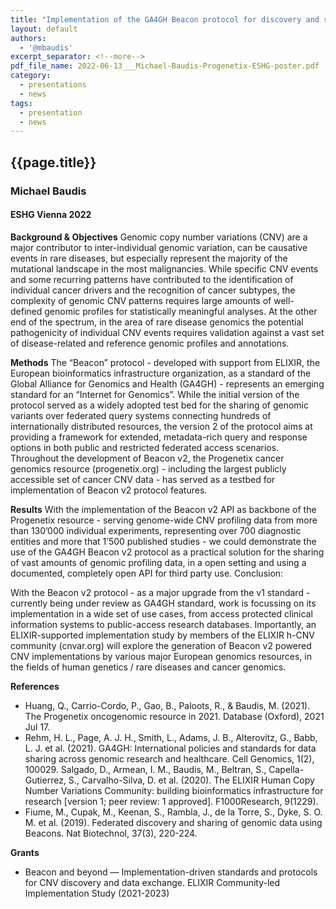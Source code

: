 ```yaml
---
title: "Implementation of the GA4GH Beacon protocol for discovery and sharing of genomic copy number variation data"
layout: default
authors:
  - '@mbaudis'
excerpt_separator: <!--more-->
pdf_file_name: 2022-06-13___Michael-Baudis-Progenetix-ESHG-poster.pdf
category:
  - presentations
  - news
tags:
  - presentation
  - news
---
```


## {{page.title}}
### Michael Baudis
#### ESHG Vienna 2022

**Background & Objectives** Genomic copy number variations (CNV) are a major contributor to inter-individual genomic variation, can be causative events in rare diseases, but especially represent the majority of the mutational landscape in the most malignancies. While specific CNV events and some recurring patterns have contributed to the identification of individual cancer drivers and the recognition of cancer  subtypes, the complexity of genomic CNV patterns requires large amounts of well-defined genomic profiles for statistically meaningful analyses. At the other end of the spectrum, in the area of rare disease genomics the potential pathogenicity of individual CNV events requires validation against a vast set of disease-related and reference genomic profiles and annotations.

<!--more-->

**Methods** The “Beacon” protocol - developed with support from ELIXIR, the European bioinformatics infrastructure organization, as a standard of the Global Alliance for Genomics and Health (GA4GH) - represents an emerging standard for an “Internet for Genomics”. While the initial version of the protocol served as a widely adopted test bed for the sharing of genomic variants over federated query systems connecting hundreds of internationally distributed resources, the version 2 of the protocol aims at providing a framework for extended, metadata-rich query and response options in both public and restricted federated access scenarios. Throughout the development of Beacon v2, the Progenetix cancer genomics resource (progenetix.org) - including the largest publicly accessible set of cancer CNV data - has served as a testbed for implementation of Beacon v2 protocol features. 

**Results** With the implementation of the Beacon v2 API as backbone of the Progenetix resource - serving genome-wide CNV profiling data from more than 130’000 individual experiments, representing over 700 diagnostic entities and  more that 1’500 published studies - we could demonstrate the use of the GA4GH Beacon v2 protocol as a practical solution for the sharing of vast amounts of genomic profiling data, in a open setting and using a documented, completely open API for third party use.
Conclusion:

With the Beacon v2 protocol - as a major upgrade from the v1 standard - currently being under review as GA4GH standard, work is focussing on its implementation in a wide set of use cases, from access protected clinical information systems to public-access research databases. Importantly, an ELIXIR-supported implementation study by members of the ELIXIR h-CNV community (cnvar.org) will explore the generation of Beacon v2 powered CNV implementations by various major European genomics resources, in the fields of human genetics / rare diseases and cancer genomics.

**References**

* Huang, Q., Carrio-Cordo, P., Gao, B., Paloots, R., & Baudis, M. (2021). The Progenetix oncogenomic resource in 2021. Database (Oxford), 2021 Jul 17.
* Rehm, H. L., Page, A. J. H., Smith, L., Adams, J. B., Alterovitz, G., Babb, L. J. et al. (2021). GA4GH: International policies and standards for data sharing across genomic research and healthcare. Cell Genomics, 1(2), 100029.
Salgado, D., Armean, I. M., Baudis, M., Beltran, S., Capella-Gutierrez, S., Carvalho-Silva, D. et al. (2020). The ELIXIR Human Copy Number Variations Community: building bioinformatics infrastructure for research [version 1; peer review: 1 approved]. F1000Research, 9(1229).
* Fiume, M., Cupak, M., Keenan, S., Rambla, J., de la Torre, S., Dyke, S. O. M. et al. (2019). Federated discovery and sharing of genomic data using Beacons. Nat Biotechnol, 37(3), 220-224.

**Grants**

* Beacon and beyond — Implementation-driven standards and protocols for CNV discovery and data exchange. ELIXIR Community-led Implementation Study (2021-2023)
